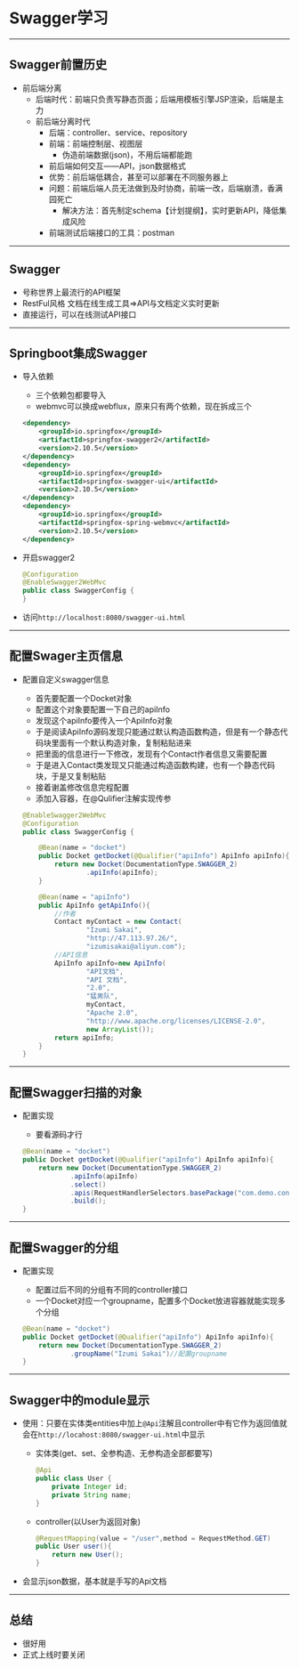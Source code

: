 # Swagger学习

****************

## Swagger前置历史

* 前后端分离
  * 后端时代：前端只负责写静态页面；后端用模板引擎JSP渲染，后端是主力
  * 前后端分离时代
    * 后端：controller、service、repository
    * 前端：前端控制层、视图层
      * 伪造前端数据(json)，不用后端都能跑	
    * 前后端如何交互——API，json数据格式
    * 优势：前后端低耦合，甚至可以部署在不同服务器上
    * 问题：前端后端人员无法做到及时协商，前端一改，后端崩溃，香满园死亡
      * 解决方法：首先制定schema【计划提纲】，实时更新API，降低集成风险
    * 前端测试后端接口的工具：postman

***************

## Swagger

* 号称世界上最流行的API框架
* RestFul风格 文档在线生成工具=>API与文档定义实时更新
* 直接运行，可以在线测试API接口

*******************

## Springboot集成Swagger

* 导入依赖

  * 三个依赖包都要导入
  * webmvc可以换成webflux，原来只有两个依赖，现在拆成三个

  ```XML
  <dependency>
      <groupId>io.springfox</groupId>
      <artifactId>springfox-swagger2</artifactId>
      <version>2.10.5</version>
  </dependency>
  <dependency>
      <groupId>io.springfox</groupId>
      <artifactId>springfox-swagger-ui</artifactId>
      <version>2.10.5</version>
  </dependency>
  <dependency>
      <groupId>io.springfox</groupId>
      <artifactId>springfox-spring-webmvc</artifactId>
      <version>2.10.5</version>
  </dependency>
  ```

* 开启swagger2

  ```java 
  @Configuration
  @EnableSwagger2WebMvc
  public class SwaggerConfig {
  }
  ```

* 访问`http://localhost:8080/swagger-ui.html`

*************

## 配置Swager主页信息

* 配置自定义swagger信息	

  * 首先要配置一个Docket对象
  * 配置这个对象要配置一下自己的apiInfo
  * 发现这个apiInfo要传入一个ApiInfo对象
  * 于是阅读ApiInfo源码发现只能通过默认构造函数构造，但是有一个静态代码块里面有一个默认构造对象，复制粘贴进来
  * 把里面的信息进行一下修改，发现有个Contact作者信息又需要配置
  * 于是进入Contact类发现又只能通过构造函数构建，也有一个静态代码块，于是又复制粘贴
  * 接着谢盖修改信息完程配置
  * 添加入容器，在@Qulifier注解实现传参

  ```java
  @EnableSwagger2WebMvc
  @Configuration
  public class SwaggerConfig {
  
      @Bean(name = "docket")
      public Docket getDocket(@Qualifier("apiInfo") ApiInfo apiInfo){
          return new Docket(DocumentationType.SWAGGER_2)
                  .apiInfo(apiInfo);
      }
  
      @Bean(name = "apiInfo")
      public ApiInfo getApiInfo(){
          //作者
          Contact myContact = new Contact(
                  "Izumi Sakai",
                  "http://47.113.97.26/",
                  "izumisakai@aliyun.com");
          //API信息
          ApiInfo apiInfo=new ApiInfo(
                  "API文档",
                  "API 文档",
                  "2.0",
                  "猛男队",
                  myContact,
                  "Apache 2.0",
                  "http://www.apache.org/licenses/LICENSE-2.0",
                  new ArrayList());
          return apiInfo;
      }
  }
  ```

*********************

## 配置Swagger扫描的对象

* 配置实现

  * 要看源码才行

  ```java
  @Bean(name = "docket")
  public Docket getDocket(@Qualifier("apiInfo") ApiInfo apiInfo){
      return new Docket(DocumentationType.SWAGGER_2)
              .apiInfo(apiInfo)
              .select()
              .apis(RequestHandlerSelectors.basePackage("com.demo.controller"))
              .build();
  }
  ```

********************

## 配置Swagger的分组

* 配置实现

  * 配置过后不同的分组有不同的controller接口
  * 一个Docket对应一个groupname，配置多个Docket放进容器就能实现多个分组

  ```java
  @Bean(name = "docket")
  public Docket getDocket(@Qualifier("apiInfo") ApiInfo apiInfo){
      return new Docket(DocumentationType.SWAGGER_2)
              .groupName("Izumi Sakai")//配置groupname
  }
  ```

********************

## Swagger中的module显示

* 使用：只要在实体类entities中加上`@Api`注解且controller中有它作为返回值就会在`http://locahost:8080/swagger-ui.html`中显示

  * 实体类(get、set、全参构造、无参构造全部都要写)

    ```java
    @Api
    public class User {
        private Integer id;
        private String name;
    }
    ```

  * controller(以User为返回对象)

    ```java
    @RequestMapping(value = "/user",method = RequestMethod.GET)
    public User user(){
        return new User();
    }
    ```

* 会显示json数据，基本就是手写的Api文档

***************

## 总结

* 很好用
* 正式上线时要关闭